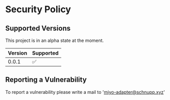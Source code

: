 # Security Policy

## Supported Versions

This project is in an alpha state at the moment.

| Version | Supported          |
| ------- | ------------------ |
| 0.0.1   | :white_check_mark: |

## Reporting a Vulnerability

To report a vulnerability please write a mail to 'miyo-adapter@schnupp.xyz'
